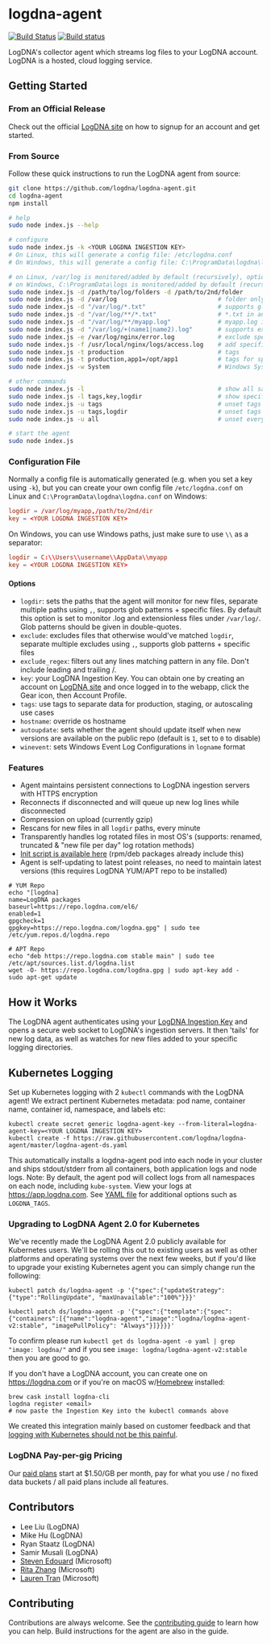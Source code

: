 # logdna-agent

[![Build Status](https://travis-ci.org/logdna/logdna-agent.svg?branch=master)](https://travis-ci.org/logdna/logdna-agent)
[![Build status](https://ci.appveyor.com/api/projects/status/mk5rb0uk6xkjxhk2/branch/master?svg=true)](https://ci.appveyor.com/project/mikehu/logdna-agent/branch/master)

LogDNA's collector agent which streams log files to your LogDNA account. LogDNA is a hosted, cloud logging service.

## Getting Started

### From an Official Release

Check out the official [LogDNA site](https://logdna.com/) on how to signup for an account and get started.

### From Source

Follow these quick instructions to run the LogDNA agent from source:

```bash
git clone https://github.com/logdna/logdna-agent.git
cd logdna-agent
npm install

# help
sudo node index.js --help

# configure
sudo node index.js -k <YOUR LOGDNA INGESTION KEY>
# On Linux, this will generate a config file: /etc/logdna.conf
# On Windows, this will generate a config file: C:\ProgramData\logdna\logdna.conf

# on Linux, /var/log is monitored/added by default (recursively), optionally specify more folders
# on Windows, C:\ProgramData\logs is monitored/added by default (recursively), optionally specify more folders
sudo node index.js -d /path/to/log/folders -d /path/to/2nd/folder
sudo node index.js -d /var/log                            # folder only assumes *.log + extensionless files
sudo node index.js -d "/var/log/*.txt"                    # supports glob patterns
sudo node index.js -d "/var/log/**/*.txt"                 # *.txt in any subfolder
sudo node index.js -d "/var/log/**/myapp.log"             # myapp.log in any subfolder
sudo node index.js -d "/var/log/+(name1|name2).log"       # supports extended glob patterns
sudo node index.js -e /var/log/nginx/error.log            # exclude specific files from -d
sudo node index.js -f /usr/local/nginx/logs/access.log    # add specific files
sudo node index.js -t production                          # tags
sudo node index.js -t production,app1=/opt/app1           # tags for specific paths
sudo node index.js -w System                              # Windows System event logs (all providers)

# other commands
sudo node index.js -l                                     # show all saved options from config
sudo node index.js -l tags,key,logdir                     # show specific entries from config
sudo node index.js -u tags                                # unset tags
sudo node index.js -u tags,logdir                         # unset tags and logdir
sudo node index.js -u all                                 # unset everything except ingestion key

# start the agent
sudo node index.js
```

### Configuration File

Normally a config file is automatically generated (e.g. when you set a key using `-k`), but you can create your own config file `/etc/logdna.conf` on Linux and `C:\ProgramData\logdna\logdna.conf` on Windows:

```conf
logdir = /var/log/myapp,/path/to/2nd/dir
key = <YOUR LOGDNA INGESTION KEY>
```
On Windows, you can use Windows paths, just make sure to use `\\` as a separator:

```conf
logdir = C:\\Users\\username\\AppData\\myapp
key = <YOUR LOGDNA INGESTION KEY>
```

#### Options
* `logdir`: sets the paths that the agent will monitor for new files, separate multiple paths using `,`, supports glob patterns + specific files. By default this option is set to monitor .log and extensionless files under `/var/log/`. Glob patterns should be given in double-quotes.
* `exclude`: excludes files that otherwise would've matched `logdir`, separate multiple excludes using `,`, supports glob patterns + specific files
* `exclude_regex`: filters out any lines matching pattern in any file. Don't include leading and trailing /.
* `key`: your LogDNA Ingestion Key. You can obtain one by creating an account on [LogDNA site](https://logdna.com/) and once logged in to the webapp, click the Gear icon, then Account Profile.
* `tags`: use tags to separate data for production, staging, or autoscaling use cases
* `hostname`: override os hostname
* `autoupdate`: sets whether the agent should update itself when new versions are available on the public repo (default is `1`, set to `0` to disable)
* `winevent`: sets Windows Event Log Configurations in `logname` format


### Features
* Agent maintains persistent connections to LogDNA ingestion servers with HTTPS encryption
* Reconnects if disconnected and will queue up new log lines while disconnected
* Compression on upload (currently gzip)
* Rescans for new files in all `logdir` paths, every minute
* Transparently handles log rotated files in most OS's (supports: renamed, truncated & "new file per day" log rotation methods)
* [Init script is available here](https://github.com/logdna/logdna-agent/blob/master/scripts/init-script) (rpm/deb packages already include this)
* Agent is self-updating to latest point releases, no need to maintain latest versions (this requires LogDNA YUM/APT repo to be installed)
```
# YUM Repo
echo "[logdna]
name=LogDNA packages
baseurl=https://repo.logdna.com/el6/
enabled=1
gpgcheck=1
gpgkey=https://repo.logdna.com/logdna.gpg" | sudo tee /etc/yum.repos.d/logdna.repo

# APT Repo
echo "deb https://repo.logdna.com stable main" | sudo tee /etc/apt/sources.list.d/logdna.list
wget -O- https://repo.logdna.com/logdna.gpg | sudo apt-key add -
sudo apt-get update
```

## How it Works

The LogDNA agent authenticates using your [LogDNA Ingestion Key](https://app.logdna.com/manage/profile) and opens a secure web socket to LogDNA's ingestion servers. It then 'tails' for new log data, as well as watches for new files added to your specific logging directories.

## Kubernetes Logging

Set up Kubernetes logging with 2 `kubectl` commands with the LogDNA agent! We extract pertinent Kubernetes metadata: pod name, container name, container id, namespace, and labels etc:

```
kubectl create secret generic logdna-agent-key --from-literal=logdna-agent-key=<YOUR LOGDNA INGESTION KEY>
kubectl create -f https://raw.githubusercontent.com/logdna/logdna-agent/master/logdna-agent-ds.yaml
```

This automatically installs a logdna-agent pod into each node in your cluster and ships stdout/stderr from all containers, both application logs and node logs. Note: By default, the agent pod will collect logs from all namespaces on each node, including `kube-system`. View your logs at https://app.logdna.com. See [YAML file](https://raw.githubusercontent.com/logdna/logdna-agent/master/logdna-agent-ds.yaml) for additional options such as `LOGDNA_TAGS`.

### Upgrading to LogDNA Agent 2.0 for Kubernetes

We've recently made the LogDNA Agent 2.0 publicly available for Kubernetes users. We'll be rolling this out to existing users as well as other platforms and operating systems over the next few weeks, but if you'd like to upgrade your existing Kubernetes agent you can simply change run the following:

```
kubectl patch ds/logdna-agent -p '{"spec":{"updateStrategy":{"type":"RollingUpdate", "maxUnavailable":"100%"}}}'

kubectl patch ds/logdna-agent -p '{"spec":{"template":{"spec":{"containers":[{"name":"logdna-agent","image":"logdna/logdna-agent-v2:stable", "imagePullPolicy": "Always"}]}}}}'
```

To confirm please run `kubectl get ds logdna-agent -o yaml | grep "image: logdna/"` and if you see `image: logdna/logdna-agent-v2:stable` then you are good to go.

If you don't have a LogDNA account, you can create one on https://logdna.com or if you're on macOS w/[Homebrew](https://brew.sh) installed:

```
brew cask install logdna-cli
logdna register <email>
# now paste the Ingestion Key into the kubectl commands above
```

We created this integration mainly based on customer feedback and that [logging with Kubernetes should not be this painful](https://blog.logdna.com/2017/03/14/logging-with-kubernetes-should-not-be-this-painful/).

### LogDNA Pay-per-gig Pricing

Our [paid plans](https://logdna.com/#pricing) start at $1.50/GB per month, pay for what you use / no fixed data buckets / all paid plans include all features.

## Contributors

* Lee Liu (LogDNA)
* Mike Hu (LogDNA)
* Ryan Staatz (LogDNA)
* Samir Musali (LogDNA)
* [Steven Edouard](https://github.com/sedouard) (Microsoft)
* [Rita Zhang](https://github.com/ritazh) (Microsoft)
* [Lauren Tran](https://github.com/laurentran) (Microsoft)

## Contributing

Contributions are always welcome. See the [contributing guide](/CONTRIBUTING.md) to learn how you can help. Build instructions for the agent are also in the guide.
